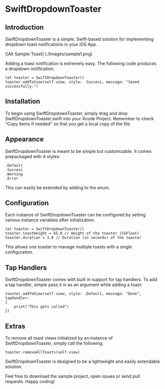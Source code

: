 # SwiftDropdownToaster

## Introduction

SwiftDropdownToaster is a simple, Swift-based solution for implementing dropdown toast notifications in your iOS App.

![Alt Sample Toast] (./Images/sample1.png)

Adding a toast notification is extremely easy. The following code produces a dropdown notification:

    let toaster = SwiftDropdownToaster()
    toaster.addToView(self.view, style: .Success, message: "Saved successfully.")
    
## Installation

To begin using SwiftDropdownToaster, simply drag and drop SwiftDropdownToaster.swift into your Xcode Project. Remember to check "Copy items if needed" so that you get a local copy of the file.

## Appearance

SwiftDropdownToaster is meant to be simple but customizable. It comes prepackaged with 4 styles:
    
    .Default
    .Success
    .Warning
    .Error

This can easily be extended by adding to the enum.


## Configuration

Each instance of SwiftDropdownToaster can be configured by setting various instance variables after initialization.

    let toaster = SwiftDropdownToaster()
    toaster.toastHeight = 65.0 // Height of the toaster (CGFloat)
    toaster.duration = 3.0 // Duration (in seconds) of the toaster
    
This allows one toaster to manage multiple toasts with a single configuration.

## Tap Handlers

SwiftDropdownToaster comes with built in support for tap handlers. To add a tap handler, simple pass it in as an argument while adding a toast:

    toaster.addToView(self.view, style: .Default, message: "Done", tapHandler:
    {
    	print("This gets called")
    })

## Extras

To remove all toast views initialized by an instance of SwiftDropdownToaster, simply call the following:

    toaster.removeAllToasts(self.view)


SwiftDropdownToaster is designed to be a lightweight and easily extendable solution. 

Feel free to download the sample project, open issues or send pull requests. Happy coding!
   